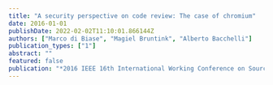 ```yaml
---
title: "A security perspective on code review: The case of chromium"
date: 2016-01-01
publishDate: 2022-02-02T11:10:01.866144Z
authors: ["Marco di Biase", "Magiel Bruntink", "Alberto Bacchelli"]
publication_types: ["1"]
abstract: ""
featured: false
publication: "*2016 IEEE 16th International Working Conference on Source Code Analysis and Manipulation (SCAM)*"
---
```


